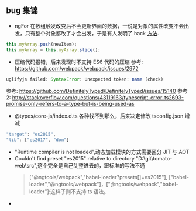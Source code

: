 ## bug 集锦
* ngFor 在数组触发改变后不会更新界面的数据，一说是对象的属性改变不会出发，只有整个对象都改了才会出发，于是有人发明了 hack [方法](http://stackoverflow.com/questions/40829951/angular2-ngfor-onpush-change-detection-with-array-mutations).
```javascript
this.myArray.push(newItem);
this.myArray = this.myArray.slice();
```

* 压缩代码报错，后来发现时不支持 ES6 代码的压缩
参考: https://github.com/webpack/webpack/issues/2972  
```javascript
uglifyjs failed: SyntaxError: Unexpected token: name (check)
```
参考: https://github.com/DefinitelyTyped/DefinitelyTyped/issues/15140
参考2: http://stackoverflow.com/questions/43119163/typescript-error-ts2693-promise-only-refers-to-a-type-but-is-being-used-as
* @types/core-js/index.d.ts 各种找不到那么，后来决定修改 tsconfig.json 增减
```javascript
"target": "es2015",
"lib": ["es2017", "dom"]
```

* "Runtime compiler is not loaded”,动态加载模块的方式需要区分 JIT 与 AOT 
* Couldn't find preset "es2015" relative to directory "D:\\git\\tomato-web\\src",这个完全是自己乱整进去的，跟标准的写法不通
  > ["@ngtools/webpack","babel-loader?presets[]=es2015"], ["babel-loader","@ngtools/webpack"]，["@ngtools/webpack","babel-loader"]:这样子则不支持 ts 语法。
* 
